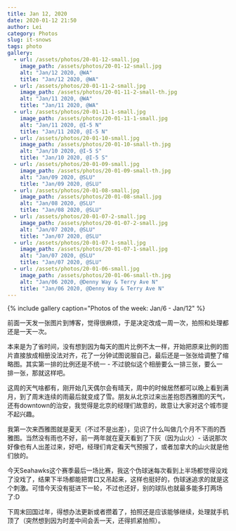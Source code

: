 ```yaml
---
title: Jan 12, 2020
date: 2020-01-12 21:50
author: Lei
category: Photos
slug: it-snows
tags: photo
gallery:
  - url: /assets/photos/20-01-12-small.jpg
    image_path: /assets/photos/20-01-12-small.jpg
    alt: "Jan/12 2020, @WA"
    title: "Jan/12 2020, @WA"
  - url: /assets/photos/20-01-11-2-small.jpg
    image_path: /assets/photos/20-01-11-2-small-th.jpg
    alt: "Jan/11 2020, @WA"
    title: "Jan/11 2020, @WA"
  - url: /assets/photos/20-01-11-1-small.jpg
    image_path: /assets/photos/20-01-11-1-small.jpg
    alt: "Jan/11 2020, @I-5 N"
    title: "Jan/11 2020, @I-5 N"
  - url: /assets/photos/20-01-10-small.jpg
    image_path: /assets/photos/20-01-10-small-th.jpg
    alt: "Jan/10 2020, @I-5 S"
    title: "Jan/10 2020, @I-5 S"
  - url: /assets/photos/20-01-09-small.jpg
    image_path: /assets/photos/20-01-09-small-th.jpg
    alt: "Jan/09 2020, @SLU"
    title: "Jan/09 2020, @SLU"
  - url: /assets/photos/20-01-08-small.jpg
    image_path: /assets/photos/20-01-08-small.jpg
    alt: "Jan/08 2020, @SLU"
    title: "Jan/08 2020, @SLU"
  - url: /assets/photos/20-01-07-2-small.jpg
    image_path: /assets/photos/20-01-07-2-small.jpg
    alt: "Jan/07 2020, @SLU"
    title: "Jan/07 2020, @SLU"
  - url: /assets/photos/20-01-07-1-small.jpg
    image_path: /assets/photos/20-01-07-1-small.jpg
    alt: "Jan/07 2020, @SLU"
    title: "Jan/07 2020, @SLU"
  - url: /assets/photos/20-01-06-small.jpg
    image_path: /assets/photos/20-01-06-small-th.jpg
    alt: "Jan/06 2020, @Denny Way & Terry Ave N"
    title: "Jan/06 2020, @Denny Way & Terry Ave N"
---
```


{% include gallery caption="Photos of the week: Jan/6 - Jan/12" %}

前面一天发一张图片到博客，觉得很麻烦，于是决定改成一周一次，拍照和处理都还是一天一次。

本来是为了省时间，没有想到因为每天的图片比例不太一样，开始把原来比例的图片直接放成相册没法对齐，花了一分钟试图说服自己，最后还是一张张给调整了缩略图。其实第一排的比例还是不统一 - 不过貌似这个相册要么一排三张，要么一排一张，那就这样吧。

这周的天气啥都有，刚开始几天偶尔会有晴天，周中的时候居然都可以晚上看到满月，到了周末连续的雨最后就变成了雪。朋友从北京过来出差抱怨西雅图的天气，还有downtown的治安，我觉得是北京的经理们故意的，故意让大家对这个城市提不起兴趣。

我第一次来西雅图就是夏天（不过不是出差），见识了什么叫做几个月不下雨的西雅图。当然没有雨也不好，前一两年就在夏天看到了下灰（因为山火）- 话说那次好像也有人出差过来，好吧，经理们肯定看天气预报了，或者加拿大的山火就是他们放的。

今天Seahawks这个赛季最后一场比赛，我这个伪球迷每次看到上半场都觉得没戏了没戏了，结果下半场都能把胃口又吊起来，这样也挺好的，伪球迷追求的就是这个刺激。可惜今天没有挺进下一轮，不过也还好，别的球队也就最多能多打两场了:D

下周末回国过年，得想办法更新或者攒着了，拍照还是应该能够继续，处理就手机顶了（突然想到因为时差中间会丢一天，还得抓紧拍照）。